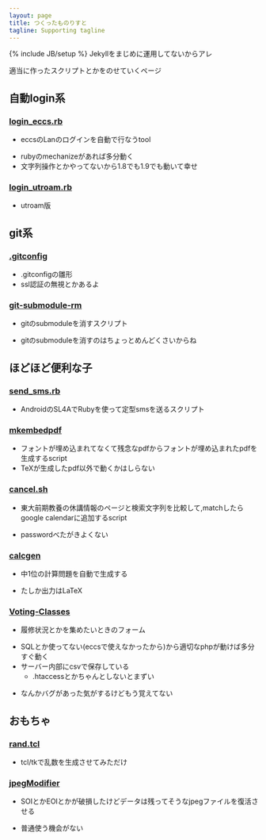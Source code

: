 ```yaml
---
layout: page
title: つくったものりすと
tagline: Supporting tagline
---
```

{% include JB/setup %}
Jekyllをまじめに運用してないからアレ

適当に作ったスクリプトとかをのせていくページ

自動login系
----------------------------------------

### [login_eccs.rb](https://gist.github.com/MasWag/4315659)
* eccsのLanのログインを自動で行なうtool 
 - rubyのmechanizeがあれば多分動く
 - 文字列操作とかやってないから1.8でも1.9でも動いて幸せ

### [login_utroam.rb](https://gist.github.com/MasWag/7699888)
* utroam版

git系
----------------------------------------

### [.gitconfig](https://gist.github.com/MasWag/4451236)
* .gitconfigの雛形
 * ssl認証の無視とかあるよ

### [git-submodule-rm](https://gist.github.com/MasWag/4255594)
* gitのsubmoduleを消すスクリプト
 - gitのsubmoduleを消すのはちょっとめんどくさいからね

ほどほど便利な子
----------------------------------------

### [send_sms.rb](https://gist.github.com/MasWag/4664969)
* AndroidのSL4AでRubyを使って定型smsを送るスクリプト

### [mkembedpdf](https://gist.github.com/MasWag/5063181)
* フォントが埋め込まれてなくて残念なpdfからフォントが埋め込まれたpdfを生成するscript
* TeXが生成したpdf以外で動くかはしらない

### [cancel.sh](https://github.com/MasWag/cancel.sh)
* 東大前期教養の休講情報のページと検索文字列を比較して,matchしたらgoogle calendarに追加するscript
 - passwordべたがきよくない

### [calcgen](https://github.com/MasWag/calcgen)
* 中1位の計算問題を自動で生成する
 - たしか出力はLaTeX

### [Voting-Classes](https://github.com/MasWag/Voting-Classes)
* 履修状況とかを集めたいときのフォーム
 - SQLとか使ってない(eccsで使えなかったから)から適切なphpが動けば多分すぐ動く
 - サーバー内部にcsvで保存している
   * .htaccessとかちゃんとしないとまずい
* なんかバグがあった気がするけどもう覚えてない

おもちゃ
----------------------------------------

### [rand.tcl](https://gist.github.com/MasWag/5434425)
* tcl/tkで乱数を生成させてみただけ

### [jpegModifier](https://github.com/MasWag/jpegModifier)
* SOIとかEOIとかが破損したけどデータは残ってそうなjpegファイルを復活させる
 - 普通使う機会がない

